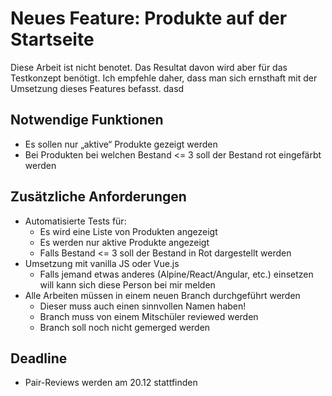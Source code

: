 # Neues Feature: Produkte auf der Startseite
Diese Arbeit ist nicht benotet. Das Resultat davon wird aber für das Testkonzept benötigt. Ich empfehle daher, dass man sich ernsthaft mit der Umsetzung dieses Features befasst.
dasd
## Notwendige Funktionen
- Es sollen nur „aktive“ Produkte gezeigt werden
- Bei Produkten bei welchen Bestand <= 3 soll der Bestand rot eingefärbt werden

## Zusätzliche Anforderungen
- Automatisierte Tests für:
  - Es wird eine Liste von Produkten angezeigt
  - Es werden nur aktive Produkte angezeigt
  - Falls Bestand <= 3 soll der Bestand in Rot dargestellt werden
- Umsetzung mit vanilla JS oder Vue.js
  - Falls jemand etwas anderes (Alpine/React/Angular, etc.) einsetzen will kann sich diese Person bei mir melden
- Alle Arbeiten müssen in einem neuen Branch durchgeführt werden
  - Dieser muss auch einen sinnvollen Namen haben!
  - Branch muss von einem Mitschüler reviewed werden
  - Branch soll noch nicht gemerged werden

## Deadline
- Pair-Reviews werden am 20.12 stattfinden